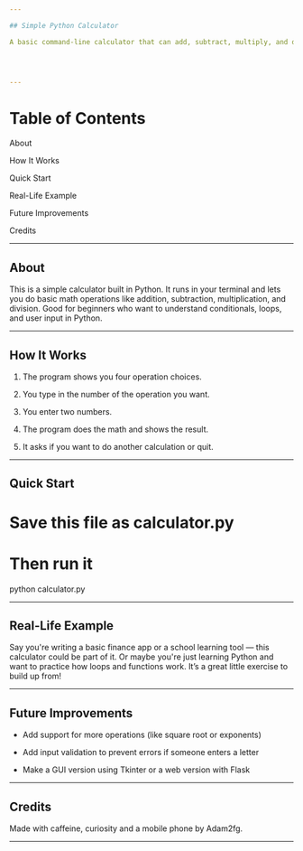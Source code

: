 ```yaml
---

## Simple Python Calculator

A basic command-line calculator that can add, subtract, multiply, and divide two numbers.




---
```


# Table of Contents

About

How It Works

Quick Start

Real-Life Example

Future Improvements

Credits



---

## About

This is a simple calculator built in Python.
It runs in your terminal and lets you do basic math operations like addition, subtraction, multiplication, and division.
Good for beginners who want to understand conditionals, loops, and user input in Python.


---

## How It Works

1. The program shows you four operation choices.


2. You type in the number of the operation you want.


3. You enter two numbers.


4. The program does the math and shows the result.


5. It asks if you want to do another calculation or quit.




---

## Quick Start

# Save this file as calculator.py

# Then run it
python calculator.py


---

## Real-Life Example

Say you're writing a basic finance app or a school learning tool — this calculator could be part of it.
Or maybe you're just learning Python and want to practice how loops and functions work.
It’s a great little exercise to build up from!


---

## Future Improvements

- Add support for more operations (like square root or exponents)

- Add input validation to prevent errors if someone enters a letter

- Make a GUI version using Tkinter or a web version with Flask



---

## Credits

Made with caffeine, curiosity and a mobile phone by Adam2fg.


---
